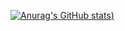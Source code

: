 [![Anurag's GitHub stats](https://github-readme-stats-eight-beige-35.vercel.app/api?username=PedroHenrique910&show_icons=true&theme=synthwave))](https://github.com/anuraghazra/github-readme-stats)
